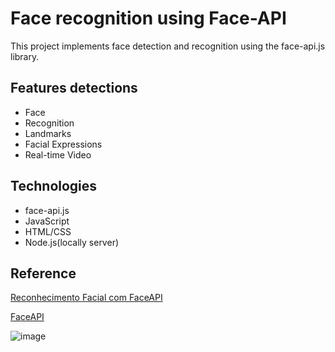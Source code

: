 # Face recognition using Face-API

This project implements face detection and recognition using the face-api.js library. 

## Features detections
 - Face  
 - Recognition 
 - Landmarks 
 - Facial Expressions
 - Real-time Video 

## Technologies
 - face-api.js
 - JavaScript
 - HTML/CSS
 - Node.js(locally server)

## Reference

[Reconhecimento Facial com FaceAPI](https://youtu.be/aGecIY04ymQ?si=X93ko7gE3Zm4rwxC)

[FaceAPI](https://justadudewhohacks.github.io/face-api.js/docs/index.html)

![image](https://github.com/user-attachments/assets/bd6feedf-bec7-4654-855a-89a8efe4de22)

